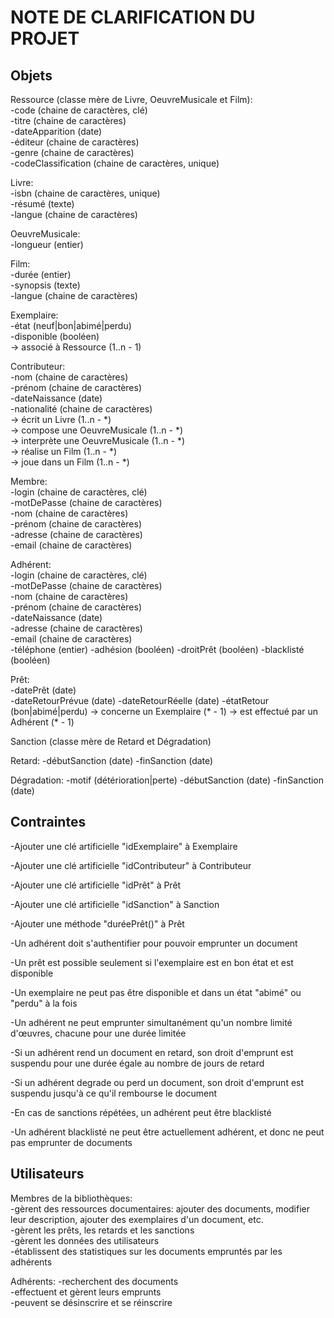 # NOTE DE CLARIFICATION DU PROJET

## Objets

Ressource (classe mère de Livre, OeuvreMusicale et Film):  
  -code (chaine de caractères, clé)  
  -titre (chaine de caractères)  
  -dateApparition (date)  
  -éditeur (chaine de caractères)  
  -genre (chaine de caractères)  
  -codeClassification (chaine de caractères, unique)

Livre:  
  -isbn (chaine de caractères, unique)  
  -résumé (texte)  
  -langue (chaine de caractères)

OeuvreMusicale:  
  -longueur (entier)

Film:  
  -durée (entier)  
  -synopsis (texte)  
  -langue (chaine de caractères)

Exemplaire:  
  -état (neuf|bon|abimé|perdu)  
  -disponible (booléen)  
  -> associé à Ressource (1..n - 1)

Contributeur:  
  -nom (chaine de caractères)  
  -prénom (chaine de caractères)  
  -dateNaissance (date)  
  -nationalité (chaine de caractères)  
  -> écrit un Livre (1..n - *)  
  -> compose une OeuvreMusicale (1..n - *)  
  -> interprète une OeuvreMusicale (1..n - *)  
  -> réalise un Film (1..n - *)  
  -> joue dans un Film (1..n - *)

Membre:  
  -login (chaine de caractères, clé)  
  -motDePasse (chaine de caractères)  
  -nom (chaine de caractères)  
  -prénom (chaine de caractères)  
  -adresse (chaine de caractères)  
  -email (chaine de caractères)

Adhérent:  
  -login (chaine de caractères, clé)  
  -motDePasse (chaine de caractères)  
  -nom (chaine de caractères)  
  -prénom (chaine de caractères)  
  -dateNaissance (date)  
  -adresse (chaine de caractères)  
  -email (chaine de caractères)  
  -téléphone (entier)
  -adhésion (booléen)
  -droitPrêt (booléen)
  -blacklisté (booléen)

Prêt:  
  -datePrêt (date)  
  -dateRetourPrévue (date)
  -dateRetourRéelle (date)
  -étatRetour (bon|abimé|perdu)
  -> concerne un Exemplaire (* - 1)
  -> est effectué par un Adhérent (* - 1)

Sanction (classe mère de Retard et Dégradation)

Retard:
  -débutSanction (date)
  -finSanction (date)

Dégradation:
  -motif (détérioration|perte)
  -débutSanction (date)
  -finSanction (date)


## Contraintes

-Ajouter une clé artificielle "idExemplaire" à Exemplaire

-Ajouter une clé artificielle "idContributeur" à Contributeur

-Ajouter une clé artificielle "idPrêt" à Prêt

-Ajouter une clé artificielle "idSanction" à Sanction

-Ajouter une méthode "duréePrêt()" à Prêt

-Un adhérent doit s'authentifier pour pouvoir emprunter un document

-Un prêt est possible seulement si l'exemplaire est en bon état et est disponible

-Un exemplaire ne peut pas être disponible et dans un état "abimé" ou "perdu" à la fois

-Un adhérent ne peut emprunter simultanément qu'un nombre limité d'œuvres, chacune pour une durée limitée

-Si un adhérent rend un document en retard, son droit d'emprunt est suspendu pour une durée égale au nombre de jours de retard

-Si un adhérent degrade ou perd un document, son droit d'emprunt est suspendu jusqu'à ce qu'il rembourse le document

-En cas de sanctions répétées, un adhérent peut être blacklisté

-Un adhérent blacklisté ne peut être actuellement adhérent, et donc ne peut pas emprunter de documents

## Utilisateurs

Membres de la bibliothèques:  
  -gèrent des ressources documentaires: ajouter des documents, modifier leur description, ajouter des exemplaires d'un document, etc.  
  -gèrent les prêts, les retards et les sanctions  
  -gèrent les données des utilisateurs  
  -établissent des statistiques sur les documents empruntés par les adhérents

Adhérents:
  -recherchent des documents  
  -effectuent et gèrent leurs emprunts  
  -peuvent se désinscrire et se réinscrire
